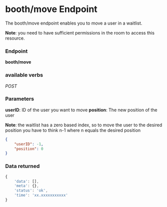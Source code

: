 # booth/move Endpoint

The booth/move endpoint enables you to move a user in a waitlist.

**Note**: you need to have sufficient permissions in the room to access this resource.

### Endpoint

**booth/move**

### available verbs

_POST_

### Parameters

**userID**: ID of the user you want to move
**position**: The new position of the user

**Note**: the waitlist has a zero based index, so to move the user to the desired position you have to think 
n-1 where n equals the desired position

```json
{
    "userID": -1,
    "position": 0
}
```

### Data returned

```js
{
    'data': [],
    'meta': {},
    'status': 'ok',
    'time': 'xx.xxxxxxxxxxx'
}
```
